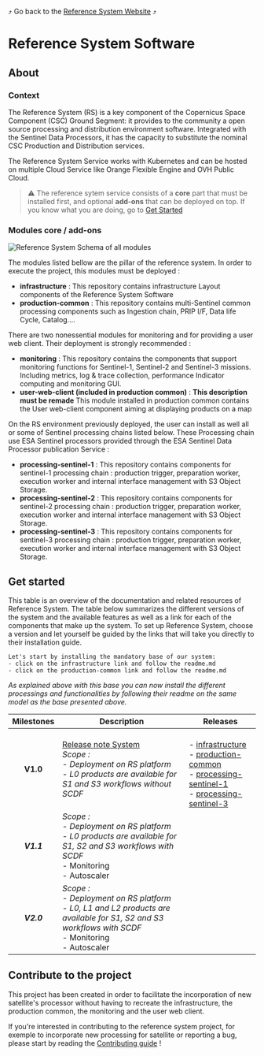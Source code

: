 :arrow_heading_up: Go back to the [Reference System Website](https://referencesystem.copernicus.eu/) :arrow_heading_up:

# Reference System Software

## About

### Context

The Reference System (RS) is a key component of the Copernicus Space Component (CSC) Ground Segment: it provides to the community a open source processing and distribution environment software. Integrated with the Sentinel Data Processors, it has the capacity to substitute the nominal CSC Production and Distribution services. 

The Reference System Service works with Kubernetes and can be hosted on multiple Cloud Service like Orange Flexible Engine and OVH Public Cloud.

> :warning: The reference sytem service consists of a **core** part that must be installed first, and optional **add-ons** that can be deployed on top. If you know what you are doing, go to [Get Started](#get-started)

### Modules core / add-ons

![Reference System Schema of all modules](https://raw.githubusercontent.com/COPRS/reference-system-software/moe/.github/assets/images/Reference-System-6.png)

The modules listed bellow are the pillar of the reference system. In order to execute the project, this modules must be deployed :

- **infrastructure** : This repository contains infrastructure Layout components of the Reference System Software
- **production-common** : This repository contains multi-Sentinel common processing components such as Ingestion chain, PRIP I/F, Data life Cycle, Catalog....

There are two nonessential modules for monitoring and for providing a user web client. 
Their deployment is strongly recommended :

- **monitoring** : This repository contains the components that support monitoring functions for Sentinel-1, Sentinel-2 and Sentinel-3 missions. Including metrics, log & trace collection, performance Indicator computing and monitoring GUI.
- **user-web-client (included in production common)** : **This description must be remade** This module installed in production common contains the User web-client component aiming at displaying products on a map

On the RS environment previously deployed, the user can install as well all or some of Sentinel processing chains listed below. These Processing chain use ESA Sentinel processors provided through the ESA Sentinel Data Processor publication Service :

- **processing-sentinel-1** : This repository contains components for sentinel-1 processing chain : production trigger, preparation worker, execution worker and internal interface management with S3 Object Storage.
- **processing-sentinel-2** : This repository contains components for sentinel-2 processing chain : production trigger, preparation worker, execution worker and internal interface management with S3 Object Storage.
- **processing-sentinel-3** : This repository contains components for sentinel-3 processing chain : production trigger, preparation worker, execution worker and internal interface management with S3 Object Storage.

## Get started

This table is an overview of the documentation and related resources of Reference System.
The table below summarizes the different versions of the system and the available features as well as a link for each of the components that make up the system.
To set up Reference System, choose a version and let yourself be guided by the links that will take you directly to their installation guide.

```
Let's start by installing the mandatory base of our system:
- click on the infrastructure link and follow the readme.md
- click on the production-common link and follow the readme.md
```
*As explained above with this base you can now install the different processings and functionalities by following their readme on the same model as the base presented above.*

| Milestones | Description                                                                                                            | Releases |
| :----------: | -------------------------------------------------------------------------------------------------------------------- | -------- |
| **V1.0**       | [Release note System](https://github.com/COPRS/reference-system-software/blob/moe/releases/v1.0.md)<br>*Scope :<br>\- Deployment on RS platform<br>\- L0 products are available for S1 and S3 workflows without SCDF* |<br>\- [infrastructure](https://github.com/COPRS/infrastructure/tree/0.3.0-rc4)<br>\- [production-common](https://github.com/COPRS/production-common/tree/0.3.0-rc14)<br>\- [processing-sentinel-1](https://github.com/COPRS/processing-sentinel-1/tree/0.3.0-rc07)<br>\- [processing-sentinel-3](https://github.com/COPRS/processing-sentinel-3/tree/0.3.0-rc10) |
| ***V1.1***       | *Scope :<br>\- Deployment on RS platform<br>\- L0 products are available for S1, S2 and S3 workflows with SCDF*<br>\- Monitoring<br>\- Autoscaler|   |
| ***V2.0***       | *Scope :<br>\- Deployment on RS platform<br>\- L0, L1 and L2 products are available for S1, S2 and S3 workflows with SCDF*<br>\- Monitoring<br>\- Autoscaler|   |

## Contribute to the project

This project has been created in order to facilitate the incorporation of new satellite's processor without having to recreate the infrastructure, the production common, the monitoring and the user web client.

If you're interested in contributing to the reference system project, for exemple to incorporate new processing for satellite or reporting a bug, please start by reading the [Contributing guide](/contribute/) !


